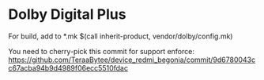 # Dolby Digital Plus

For build, add to *.mk
$(call inherit-product, vendor/dolby/config.mk)

You need to cherry-pick this commit for support enforce:
https://github.com/TeraaBytee/device_redmi_begonia/commit/9d6780043cc67acba94b9d4989f06ecc5510fdac
